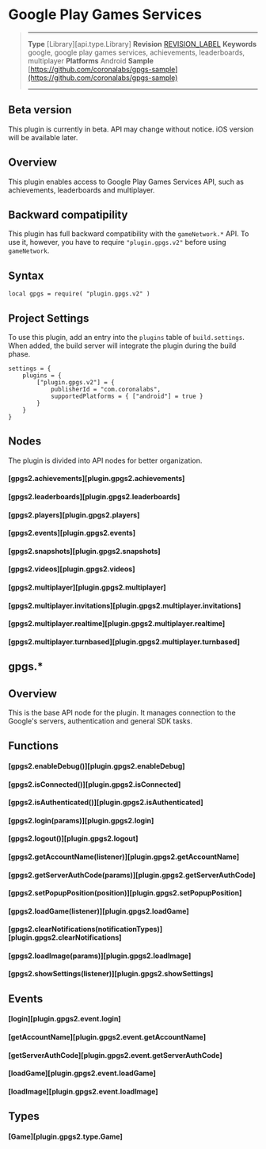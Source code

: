 # Google Play Games Services

> --------------------- ------------------------------------------------------------------------------------------
> __Type__              [Library][api.type.Library]
> __Revision__          [REVISION_LABEL](REVISION_URL)
> __Keywords__          google, google play games services, achievements, leaderboards, multiplayer
> __Platforms__         Android
> __Sample__            [https://github.com/coronalabs/gpgs-sample](https://github.com/coronalabs/gpgs-sample)
> --------------------- ------------------------------------------------------------------------------------------

## Beta version

This plugin is currently in beta. API may change without notice.
iOS version will be available later.

## Overview

This plugin enables access to Google Play Games Services API, such as achievements, leaderboards and multiplayer.

## Backward compatipility

This plugin has full backward compatibility with the `gameNetwork.*` API. To use it, however, you have to require `"plugin.gpgs.v2"` before using `gameNetwork`.

## Syntax

	local gpgs = require( "plugin.gpgs.v2" )

## Project Settings

To use this plugin, add an entry into the `plugins` table of `build.settings`. When added, the build server will integrate the plugin during the build phase.

	settings = {
		plugins = {
			["plugin.gpgs.v2"] = {
				publisherId = "com.coronalabs",
				supportedPlatforms = { ["android"] = true }
			}
		}
	}

## Nodes

The plugin is divided into API nodes for better organization.

#### [gpgs2.achievements][plugin.gpgs2.achievements]

#### [gpgs2.leaderboards][plugin.gpgs2.leaderboards]

#### [gpgs2.players][plugin.gpgs2.players]

#### [gpgs2.events][plugin.gpgs2.events]

#### [gpgs2.snapshots][plugin.gpgs2.snapshots]

#### [gpgs2.videos][plugin.gpgs2.videos]

#### [gpgs2.multiplayer][plugin.gpgs2.multiplayer]

#### [gpgs2.multiplayer.invitations][plugin.gpgs2.multiplayer.invitations]

#### [gpgs2.multiplayer.realtime][plugin.gpgs2.multiplayer.realtime]

#### [gpgs2.multiplayer.turnbased][plugin.gpgs2.multiplayer.turnbased]

## gpgs.*

## Overview

This is the base API node for the plugin. It manages connection to the Google's servers, authentication and general SDK tasks.

## Functions

#### [gpgs2.enableDebug()][plugin.gpgs2.enableDebug]

#### [gpgs2.isConnected()][plugin.gpgs2.isConnected]

#### [gpgs2.isAuthenticated()][plugin.gpgs2.isAuthenticated]

#### [gpgs2.login(params)][plugin.gpgs2.login]

#### [gpgs2.logout()][plugin.gpgs2.logout]

#### [gpgs2.getAccountName(listener)][plugin.gpgs2.getAccountName]

#### [gpgs2.getServerAuthCode(params)][plugin.gpgs2.getServerAuthCode]

#### [gpgs2.setPopupPosition(position)][plugin.gpgs2.setPopupPosition]

#### [gpgs2.loadGame(listener)][plugin.gpgs2.loadGame]

#### [gpgs2.clearNotifications(notificationTypes)][plugin.gpgs2.clearNotifications]

#### [gpgs2.loadImage(params)][plugin.gpgs2.loadImage]

#### [gpgs2.showSettings(listener)][plugin.gpgs2.showSettings]

## Events

#### [login][plugin.gpgs2.event.login]

#### [getAccountName][plugin.gpgs2.event.getAccountName]

#### [getServerAuthCode][plugin.gpgs2.event.getServerAuthCode]

#### [loadGame][plugin.gpgs2.event.loadGame]

#### [loadImage][plugin.gpgs2.event.loadImage]

## Types

#### [Game][plugin.gpgs2.type.Game]
